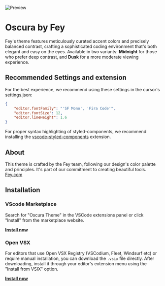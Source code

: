 ![Preview](https://res.cloudinary.com/narative/image/upload/oscura-preview.jpg)


# Oscura by Fey

Fey's theme features meticulously curated accent colors and precisely balanced contrast, crafting a sophisticated coding environment that's both elegant and easy on the eyes. Available in two variants: **Midnight** for those who prefer deep contrast, and **Dusk** for a more moderate viewing experience.

## Recommended Settings and extension

For the best experience, we recommend using these settings in the cursor's settings.json:

```json
{
    "editor.fontFamily": "'SF Mono', 'Fira Code'",
    "editor.fontSize": 12,
    "editor.lineHeight": 1.6
}
```

For proper syntax highlighting of styled-components, we recommend installing the [vscode-styled-components](https://marketplace.visualstudio.com/items?itemName=styled-components.vscode-styled-components) extension.

## About

This theme is crafted by the Fey team, following our design's color palette and principles. It's part of our commitment to creating beautiful tools. [Fey.com](https://fey.com)

## Installation

### VScode Marketplace

Search for "Oscura Theme" in the VSCode extensions panel or click "Install" from the marketplace website.

<a href="https://marketplace.visualstudio.com/items?itemName=Fey.oscura"><strong>Install now</strong></a>

### Open VSX

For editors that use Open VSX Registry (VSCodium, Fleet, Windsurf etc) or require manual installation, you can download the `.vsix` file directly. After downloading, install it through your editor's extension menu using the "Install from VSIX" option.

<a href="https://open-vsx.org/extension/Fey/oscura"><strong>Install now</strong></a>